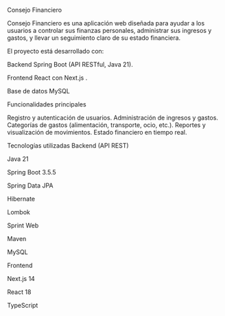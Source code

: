 Consejo Financiero

Consejo Financiero es una aplicación web diseñada para ayudar a los usuarios a controlar sus finanzas personales, administrar sus ingresos y gastos, y llevar un seguimiento claro de su estado financiera.

El proyecto está desarrollado con:

Backend Spring Boot
 (API RESTful, Java 21).

Frontend React
 con Next.js
.

Base de datos  MySQL

 Funcionalidades principales

 Registro y autenticación de usuarios.
 Administración de ingresos y gastos.
 Categorías de gastos (alimentación, transporte, ocio, etc.).
 Reportes y visualización de movimientos.
 Estado financiero en tiempo real.


Tecnologías utilizadas
Backend (API REST)

Java 21

Spring Boot 3.5.5

Spring Data JPA

Hibernate

Lombok

Sprint Web

Maven

MySQL

Frontend

Next.js 14

React 18

TypeScript


